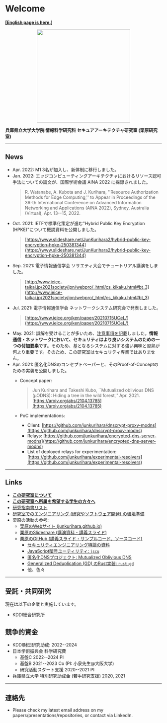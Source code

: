 # Welcome

[**[English page is here.]**](./en.md)

<div align="center">
<img src="./images/logo.png" width="300" text="Logo 2020">
</div>

**兵庫県立大学大学院 情報科学研究科 セキュアアーキテクチャ研究室 (栗原研究室)**

---

## News

- Apr. 2022: M1 3名が加入し、新体制に移行しました。
- Jan. 2022: エッジコンピューティングアーキテクチャにおけるリソース認可手法についての論文が、国際学術会議 AINA 2022 に採録されました。
  > R. Watanabe, A. Kubota and J. Kurihara, ''Resource Authorization Methods for Edge Computing,'' to Appear in Proceedings of the 36-th International Conference on Advanced Information Networking and Applications (AINA 2022), Sydney, Australia (Virtual), Apr. 13--15, 2022.
- Oct. 2021: IETFで標準化策定が進む"Hybrid Public Key Encryption (HPKE)"について概説資料を公開しました。
  > [https://www.slideshare.net/JunKurihara2/hybrid-public-key-encryption-hpke-250381344](https://www.slideshare.net/JunKurihara2/hybrid-public-key-encryption-hpke-250381344)
- Sep. 2021: 電子情報通信学会 ソサエティ大会でチュートリアル講演をしました。
  >  [http://www.ieice-taikai.jp/2021society/jpn/webpro/_html/cs_kikaku.html#bt_3](http://www.ieice-taikai.jp/2021society/jpn/webpro/_html/cs_kikaku.html#bt_3)
- Jul. 2021: 電子情報通信学会 ネットワークシステム研究会で発表しました。
  > [https://www.ieice.org/ken/paper/20210715UCeL/](https://www.ieice.org/ken/paper/20210715UCeL/)
- May. 2021: 誤解を受けることが多いため、[注意事項を記載](./ja/to-students.md)しました。**情報通信・ネットワークにおいて、セキュリティはより良いシステムのための一つの付加要素**です。そのため、基となるシステムに対する強い興味と習熟が何より重要です。そのため、この研究室はセキュリティ専業ではありません。
- Apr. 2021: 匿名化DNSのコンセプトペーパーと、そのProof-of-Conceptのための実装を公開しました。
  - Concept paper:
    > Jun Kurihara and Takeshi Kubo, ``Mutualized oblivious DNS (μODNS): Hiding a tree in the wild forest,'' Apr. 2021. [https://arxiv.org/abs/2104.13785](https://arxiv.org/abs/2104.13785)

  - PoC implementations:
    - Client: [https://github.com/junkurihara/dnscrypt-proxy-modns](https://github.com/junkurihara/dnscrypt-proxy-modns)
    - Relays: [https://github.com/junkurihara/encrypted-dns-server-modns](https://github.com/junkurihara/encrypted-dns-server-modns)
    - List of deployed relays for experimentation: [https://github.com/junkurihara/experimental-resolvers](https://github.com/junkurihara/experimental-resolvers)

---

## Links

- [**この研究室について**](./ja/about.md)
- [**この研究室へ所属を希望する学生の方々へ**](./ja/to-students.md)
- [研究指南書リスト](./ja/research-guides.md)
- [研究室でのエンジニアリング (研究やソフトウェア開発) の環境準備](./ja/engineering-env.md)
- 栗原の活動の参考:
  - [栗原のWebサイト (junkurihara.github.io)](https://junkurihara.github.io/)
  - [栗原のSlideshare (講演資料・講義スライド)](https://www.slideshare.net/JunKurihara2)
  - [栗原のGitHub (講義スライド・サンプルコード、ソースコード)](https://github.com/junkurihara)
    - [セキュリティエンジニアリング特論の資料](https://github.com/junkurihara/lecture-security_engineering)
    - [JavaScript暗号ユーティリティ: `jscu`](https://github.com/junkurihara/jscu)
    - [匿名化DNSプロジェクト: Mutualized Oblivious DNS](https://junkurihara.github.io/dns/)
    - [Generalized Deduplication (GD) のRust実装: `rust-gd`](https://github.com/junkurihara/rust-gd)
    - 他、色々

---

## 受託・共同研究

現在は以下の企業と実施しています。

- KDDI総合研究所

## 競争的資金

- KDDI財団研究助成: 2022--2024
- 日本学術振興会 科学研究費
  - 基盤C 2022--2024 PI
  - 基盤B 2021--2023 Co (PI: 小泉先生@大阪大学)
  - 研究活動スタート支援 2020--2021 PI
- 兵庫県立大学 特別研究助成金 (若手研究支援) 2020, 2021

---

## 連絡先

- Please check my latest email address on my papers/presentations/repositories, or contact via LinkedIn.
